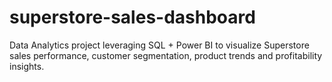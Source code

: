 # superstore-sales-dashboard
Data Analytics project leveraging SQL + Power BI to visualize Superstore sales performance, customer segmentation, product trends and profitability insights.
